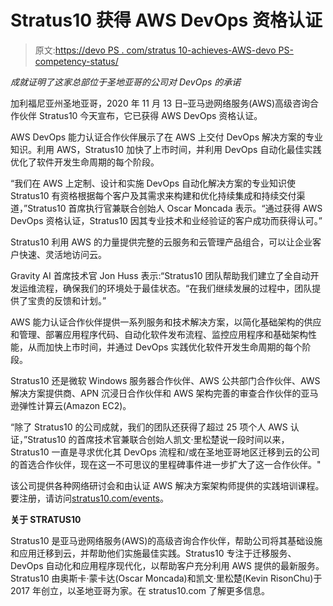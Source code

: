 # Stratus10 获得 AWS DevOps 资格认证

> 原文:[https://devo PS . com/stratus 10-achieves-AWS-devo PS-competency-status/](https://devops.com/stratus10-achieves-aws-devops-competency-status/)

*成就证明了这家总部位于圣地亚哥的公司对 DevOps 的承诺*

加利福尼亚州圣地亚哥，2020 年 11 月 13 日–亚马逊网络服务(AWS)高级咨询合作伙伴 Stratus10 今天宣布，它已获得 AWS DevOps 资格认证。

AWS DevOps 能力认证合作伙伴展示了在 AWS 上交付 DevOps 解决方案的专业知识。利用 AWS，Stratus10 加快了上市时间，并利用 DevOps 自动化最佳实践优化了软件开发生命周期的每个阶段。

“我们在 AWS 上定制、设计和实施 DevOps 自动化解决方案的专业知识使 Stratus10 有资格根据每个客户及其需求来构建和优化持续集成和持续交付渠道，”Stratus10 首席执行官兼联合创始人 Oscar Moncada 表示。“通过获得 AWS DevOps 资格认证，Stratus10 因其专业技术和业经验证的客户成功而获得认可。”

Stratus10 利用 AWS 的力量提供完整的云服务和云管理产品组合，可以让企业客户快速、灵活地访问云。

Gravity AI 首席技术官 Jon Huss 表示:“Stratus10 团队帮助我们建立了全自动开发运维流程，确保我们的环境处于最佳状态。“在我们继续发展的过程中，团队提供了宝贵的反馈和计划。”

AWS 能力认证合作伙伴提供一系列服务和技术解决方案，以简化基础架构的供应和管理、部署应用程序代码、自动化软件发布流程、监控应用程序和基础架构性能，从而加快上市时间，并通过 DevOps 实践优化软件开发生命周期的每个阶段。

Stratus10 还是微软 Windows 服务器合作伙伴、AWS 公共部门合作伙伴、AWS 解决方案提供商、APN 沉浸日合作伙伴和 AWS 架构完善的审查合作伙伴的亚马逊弹性计算云(Amazon EC2)。

“除了 Stratus10 的公司成就，我们的团队还获得了超过 25 项个人 AWS 认证，”Stratus10 的首席技术官兼联合创始人凯文·里松楚说一段时间以来，Stratus10 一直是寻求优化其 DevOps 流程和/或在圣地亚哥地区迁移到云的公司的首选合作伙伴，现在这一不可思议的里程碑事件进一步扩大了这一合作伙伴。"

该公司提供各种网络研讨会和由认证 AWS 解决方案架构师提供的实践培训课程。要注册，请访问[stratus10.com/events](http://stratus10.com/events)。

**关于 STRATUS10**

Stratus10 是亚马逊网络服务(AWS)的高级咨询合作伙伴，帮助公司将其基础设施和应用迁移到云，并帮助他们实施最佳实践。Stratus10 专注于迁移服务、DevOps 自动化和应用程序现代化，以帮助客户充分利用 AWS 提供的最新服务。Stratus10 由奥斯卡·蒙卡达(Oscar Moncada)和凯文·里松楚(Kevin RisonChu)于 2017 年创立，以圣地亚哥为家。在 stratus10.com 了解更多信息。